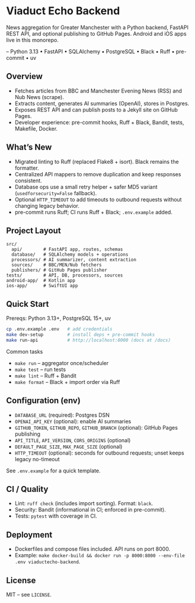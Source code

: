 # Viaduct Echo Backend

News aggregation for Greater Manchester with a Python backend, FastAPI REST API, and optional publishing to GitHub Pages. Android and iOS apps live in this monorepo.

– Python 3.13 • FastAPI • SQLAlchemy • PostgreSQL • Black • Ruff • pre-commit • uv

## Overview
- Fetches articles from BBC and Manchester Evening News (RSS) and Nub News (scrape).
- Extracts content, generates AI summaries (OpenAI), stores in Postgres.
- Exposes REST API and can publish posts to a Jekyll site on GitHub Pages.
- Developer experience: pre-commit hooks, Ruff + Black, Bandit, tests, Makefile, Docker.

## What’s New
- Migrated linting to Ruff (replaced Flake8 + isort). Black remains the formatter.
- Centralized API mappers to remove duplication and keep responses consistent.
- Database ops use a small retry helper + safer MD5 variant (`usedforsecurity=False` fallback).
- Optional `HTTP_TIMEOUT` to add timeouts to outbound requests without changing legacy behavior.
- pre-commit runs Ruff; CI runs Ruff + Black; `.env.example` added.

## Project Layout
```
src/
  api/        # FastAPI app, routes, schemas
  database/   # SQLAlchemy models + operations
  processors/ # AI summarizer, content extraction
  sources/    # BBC/MEN/Nub fetchers
  publishers/ # GitHub Pages publisher
tests/        # API, DB, processors, sources
android-app/  # Kotlin app
ios-app/      # SwiftUI app
```

## Quick Start
Prereqs: Python 3.13+, PostgreSQL 15+, uv

```bash
cp .env.example .env   # add credentials
make dev-setup         # install deps + pre-commit hooks
make run-api           # http://localhost:8000 (docs at /docs)
```

Common tasks
- `make run` – aggregator once/scheduler
- `make test` – run tests
- `make lint` – Ruff + Bandit
- `make format` – Black + import order via Ruff

## Configuration (env)
- `DATABASE_URL` (required): Postgres DSN
- `OPENAI_API_KEY` (optional): enable AI summaries
- `GITHUB_TOKEN`, `GITHUB_REPO`, `GITHUB_BRANCH` (optional): GitHub Pages publishing
- `API_TITLE`, `API_VERSION`, `CORS_ORIGINS` (optional)
- `DEFAULT_PAGE_SIZE`, `MAX_PAGE_SIZE` (optional)
- `HTTP_TIMEOUT` (optional): seconds for outbound requests; unset keeps legacy no-timeout

See `.env.example` for a quick template.

## CI / Quality
- Lint: `ruff check` (includes import sorting). Format: `black`.
- Security: Bandit (informational in CI; enforced in pre-commit).
- Tests: `pytest` with coverage in CI.

## Deployment
- Dockerfiles and compose files included. API runs on port 8000.
- Example: `make docker-build && docker run -p 8000:8000 --env-file .env viaductecho-backend`.

## License
MIT – see `LICENSE`.
